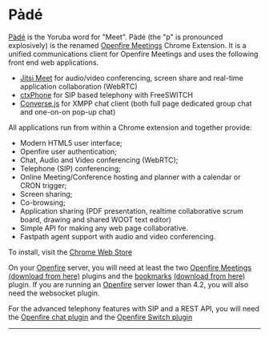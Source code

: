 P&agrave;d&eacute;
=====

[P&agrave;d&eacute;] is the Yoruba word for "Meet". P&agrave;d&eacute; (the "p" is pronounced explosively) is the renamed [Openfire Meetings] Chrome Extension. It is a unified communications client for Openfire Meetings and uses the following front end web applications.

* [Jitsi Meet](https://jitsi.org/jitsi-meet/) for audio/video conferencing, screen share and real-time application collaboration (WebRTC)
* [ctxPhone](https://collecttix.github.io/ctxSip/) for SIP based telephony with FreeSWITCH
* [Converse.js](https://conversejs.org/) for XMPP chat client (both full page dedicated group chat and one-on-on pop-up chat)

All applications run from within a Chrome extension and together provide:

* Modern HTML5 user interface;
* Openfire user authentication;
* Chat, Audio and Video conferencing (WebRTC);
* Telephone (SIP) conferencing;
* Online Meeting/Conference hosting and planner with a calendar or CRON trigger;
* Screen sharing;
* Co-browsing;
* Application sharing (PDF presentation, realtime collaborative scrum board, drawing and shared WOOT text editor)
* Simple API for making any web page collaborative.
* Fastpath agent support with audio and video conferencing.

To install, visit the [Chrome Web Store](https://chrome.google.com/webstore/detail/pade-openfire-meetings/fohfnhgabmicpkjcpjpjongpijcffaba?hl=en)

On your [Openfire] server, you will need at least the two [Openfire Meetings](https://github.com/igniterealtime/community-plugins/tree/master/ofmeet) [(download from here)](https://github.com/igniterealtime/community-plugins/raw/master/openfire_4_1_5/target/openfire/plugins/ofmeet.jar) plugins and the [bookmarks](https://www.igniterealtime.org/projects/openfire/plugins/bookmarks/readme.html) [(download from here)](https://www.igniterealtime.org/projects/openfire/plugins/bookmarks.jar) plugin. If you are running an [Openfire] server lower than 4.2, you will also need the websocket plugin.

For the advanced telephony features with SIP and a REST API, you will need the [Openfire chat plugin](https://github.com/igniterealtime/openfire-chat/releases) and the [Openfire Switch plugin](https://github.com/igniterealtime/openfire-switch/releases)

-------
[Openfire Meetings]:https://discourse.igniterealtime.org/c/openfire-plugins/openfire-meetings
[P&agrave;d&eacute;]: https://chrome.google.com/webstore/detail/pade-openfire-meetings/fohfnhgabmicpkjcpjpjongpijcffaba?hl=en-GB
[Openfire]:http://www.igniterealtime.org/projects/openfire/index.jsp
[Ignite Realtime]:http://www.igniterealtime.org

